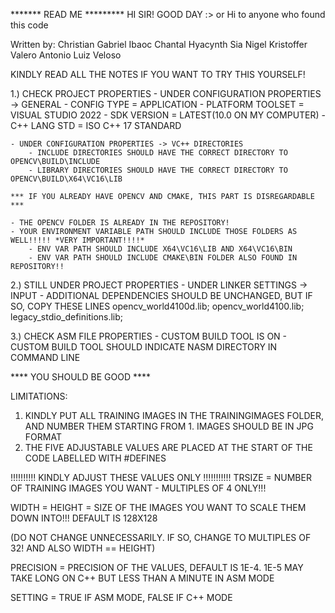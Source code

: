 ******* READ ME *********
HI SIR! GOOD DAY :>
or Hi to anyone who found this code

Written by:
Christian Gabriel Ibaoc
Chantal Hyacynth Sia
Nigel Kristoffer Valero
Antonio Luiz Veloso

KINDLY READ ALL THE NOTES IF YOU WANT TO TRY THIS YOURSELF!

1.) CHECK PROJECT PROPERTIES
	- UNDER CONFIGURATION PROPERTIES -> GENERAL
		- CONFIG TYPE = APPLICATION
		- PLATFORM TOOLSET = VISUAL STUDIO 2022
		- SDK VERSION = LATEST(10.0 ON MY COMPUTER)
		- C++ LANG STD = ISO C++ 17 STANDARD
	
	- UNDER CONFIGURATION PROPERTIES -> VC++ DIRECTORIES
		- INCLUDE DIRECTORIES SHOULD HAVE THE CORRECT DIRECTORY TO OPENCV\BUILD\INCLUDE
		- LIBRARY DIRECTORIES SHOULD HAVE THE CORRECT DIRECTORY TO OPENCV\BUILD\X64\VC16\LIB

	*** IF YOU ALREADY HAVE OPENCV AND CMAKE, THIS PART IS DISREGARDABLE ***

	- THE OPENCV FOLDER IS ALREADY IN THE REPOSITORY!
	- YOUR ENVIRONMENT VARIABLE PATH SHOULD INCLUDE THOSE FOLDERS AS WELL!!!!! *VERY IMPORTANT!!!!*
		- ENV VAR PATH SHOULD INCLUDE X64\VC16\LIB AND X64\VC16\BIN
		- ENV VAR PATH SHOULD INCLUDE CMAKE\BIN FOLDER ALSO FOUND IN REPOSITORY!!

2.) STILL UNDER PROJECT PROPERTIES
	- UNDER LINKER SETTINGS -> INPUT
		- ADDITIONAL DEPENDENCIES SHOULD BE UNCHANGED, BUT IF SO, COPY THESE LINES
		opencv_world4100d.lib;
		opencv_world4100.lib;
		legacy_stdio_definitions.lib;

3.) CHECK ASM FILE PROPERTIES
	- CUSTOM BUILD TOOL IS ON
	- CUSTOM BUILD TOOL SHOULD INDICATE NASM DIRECTORY IN COMMAND LINE

**** YOU SHOULD BE GOOD ****

LIMITATIONS:
1. KINDLY PUT ALL TRAINING IMAGES IN THE TRAININGIMAGES FOLDER, AND NUMBER THEM STARTING FROM 1. IMAGES SHOULD BE IN JPG FORMAT
2. THE FIVE ADJUSTABLE VALUES ARE PLACED AT THE START OF THE CODE LABELLED WITH #DEFINES

!!!!!!!!!! KINDLY ADJUST THESE VALUES ONLY !!!!!!!!!!!
TRSIZE = NUMBER OF TRAINING IMAGES YOU WANT - MULTIPLES OF 4 ONLY!!!

WIDTH = HEIGHT = SIZE OF THE IMAGES YOU WANT TO SCALE THEM DOWN INTO!!! DEFAULT IS 128X128

(DO NOT CHANGE UNNECESSARILY. IF SO, CHANGE TO MULTIPLES OF 32! AND ALSO WIDTH == HEIGHT)

PRECISION = PRECISION OF THE VALUES, DEFAULT IS 1E-4. 1E-5 MAY TAKE LONG ON C++ BUT LESS THAN A MINUTE IN ASM MODE

SETTING = TRUE IF ASM MODE, FALSE IF C++ MODE
